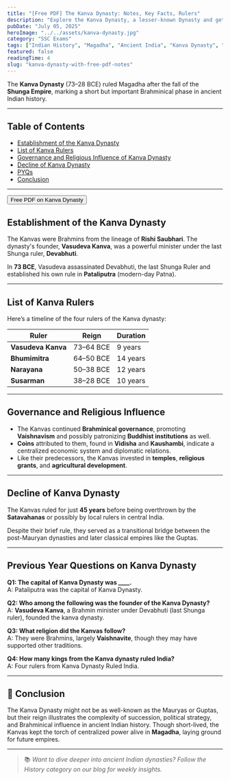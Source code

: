 ```yaml
---
title: "[Free PDF] The Kanva Dynasty: Notes, Key Facts, Rulers"
description: "Explore the Kanva Dynasty, a lesser-known Dynasty and get free PDF."
pubDate: "July 05, 2025"
heroImage: "../../assets/kanva-dynasty.jpg"
category: "SSC Exams"
tags: ["Indian History", "Magadha", "Ancient India", "Kanva Dynasty", "Dynasties of India"]
featured: false
readingTime: 4
slug: "kanva-dynasty-with-free-pdf-notes"
---
```



The **Kanva Dynasty** (73–28 BCE) ruled Magadha after the fall of the **Shunga Empire**, marking a short but important Brahminical phase in ancient Indian history.

---

## Table of Contents
- [Establishment of the Kanva Dynasty](#establishment-of-the-kanva-dynasty)
- [List of Kanva Rulers](#list-of-kanva-rulers)
- [Governance and Religious Influence of Kanva Dynasty](#governance-and-religious-influence)
- [Decline of Kanva Dynasty](#decline-of-kanva-dynasty)
- [PYQs](#previous-year-questions-on-kanva-dynasty)
- [Conclusion](#conclusion)

---

<button class="btn btn-primary" onclick="window.print()">Free PDF on Kanva Dynasty</button>

## Establishment of the Kanva Dynasty

The Kanvas were Brahmins from the lineage of **Rishi Saubhari**. The dynasty's founder, **Vasudeva Kanva**, was a powerful minister under the last Shunga ruler, **Devabhuti**.

In **73 BCE**, Vasudeva assassinated Devabhuti, the last Shunga Ruler and established his own rule in **Pataliputra** (modern-day Patna).

---

## List of Kanva Rulers

Here’s a timeline of the four rulers of the Kanva dynasty:

| Ruler           | Reign        | Duration |
|-----------------|--------------|----------|
| **Vasudeva Kanva** | 73–64 BCE    | 9 years  |
| **Bhumimitra**     | 64–50 BCE    | 14 years |
| **Narayana**       | 50–38 BCE    | 12 years |
| **Susarman**       | 38–28 BCE    | 10 years |

---

## Governance and Religious Influence

- The Kanvas continued **Brahminical governance**, promoting **Vaishnavism** and possibly patronizing **Buddhist institutions** as well.
- **Coins** attributed to them, found in **Vidisha** and **Kaushambi**, indicate a centralized economic system and diplomatic relations.
- Like their predecessors, the Kanvas invested in **temples**, **religious grants**, and **agricultural development**.

---

## Decline of Kanva Dynasty

The Kanvas ruled for just **45 years** before being overthrown by the **Satavahanas** or possibly by local rulers in central India.

Despite their brief rule, they served as a transitional bridge between the post-Mauryan dynasties and later classical empires like the Guptas.

---

## Previous Year Questions on Kanva Dynasty
**Q1: The capital of Kanva Dynasty was ____.**  
A: Pataliputra was the capital of Kanva Dynasty.

**Q2: Who among the following was the founder of the Kanva Dynasty?**  
A: **Vasudeva Kanva**, a Brahmin minister under Devabhuti (last Shunga ruler), founded the kanva dynasty.

**Q3: What religion did the Kanvas follow?**  
A: They were Brahmins, largely **Vaishnavite**, though they may have supported other traditions.

**Q4: How many kings from the Kanva dynasty ruled India?**  
A: Four rulers from Kanva Dynasty Ruled India.

---

## 🧾 Conclusion

The Kanva Dynasty might not be as well-known as the Mauryas or Guptas, but their reign illustrates the complexity of succession, political strategy, and Brahminical influence in ancient Indian history. Though short-lived, the Kanvas kept the torch of centralized power alive in **Magadha**, laying ground for future empires.

---

> 📚 *Want to dive deeper into ancient Indian dynasties? Follow the History category on our blog for weekly insights.*

